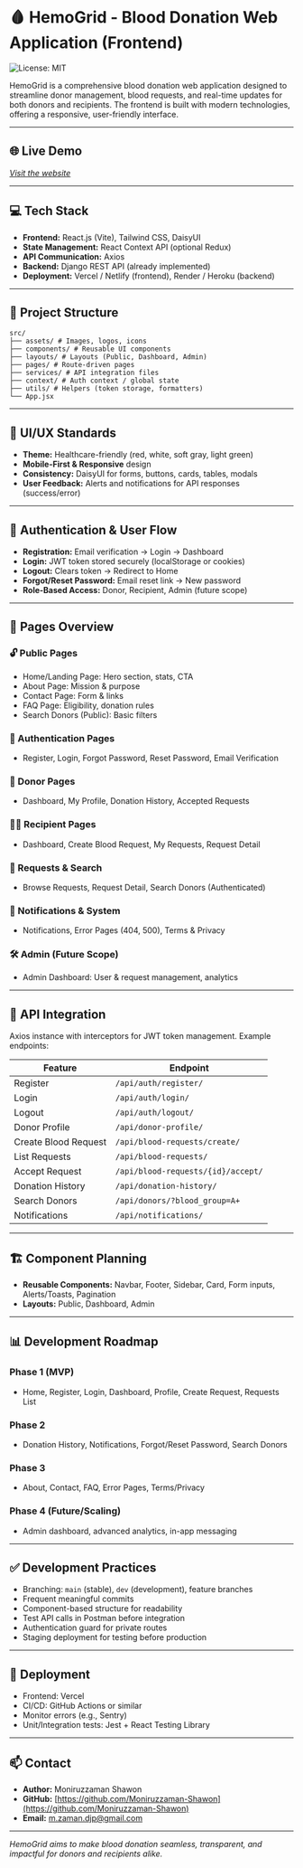 # 🩸 HemoGrid - Blood Donation Web Application (Frontend)

![License: MIT](https://img.shields.io/badge/License-MIT-yellow.svg)

HemoGrid is a comprehensive blood donation web application designed to streamline donor management, blood requests, and real-time updates for both donors and recipients. The frontend is built with modern technologies, offering a responsive, user-friendly interface.

---

## 🌐 Live Demo

*[Visit the website](https://hemogrid-client.vercel.app/)*

---

## 💻 Tech Stack

- **Frontend:** React.js (Vite), Tailwind CSS, DaisyUI
- **State Management:** React Context API (optional Redux)
- **API Communication:** Axios
- **Backend:** Django REST API (already implemented)
- **Deployment:** Vercel / Netlify (frontend), Render / Heroku (backend)

---

## 📂 Project Structure
````
src/
├── assets/ # Images, logos, icons
├── components/ # Reusable UI components
├── layouts/ # Layouts (Public, Dashboard, Admin)
├── pages/ # Route-driven pages
├── services/ # API integration files
├── context/ # Auth context / global state
├── utils/ # Helpers (token storage, formatters)
└── App.jsx
````


---

## 🎨 UI/UX Standards

- **Theme:** Healthcare-friendly (red, white, soft gray, light green)
- **Mobile-First & Responsive** design
- **Consistency:** DaisyUI for forms, buttons, cards, tables, modals
- **User Feedback:** Alerts and notifications for API responses (success/error)

---

## 🔑 Authentication & User Flow

- **Registration:** Email verification → Login → Dashboard
- **Login:** JWT token stored securely (localStorage or cookies)
- **Logout:** Clears token → Redirect to Home
- **Forgot/Reset Password:** Email reset link → New password
- **Role-Based Access:** Donor, Recipient, Admin (future scope)

---

## 📄 Pages Overview

### 🔓 Public Pages

- Home/Landing Page: Hero section, stats, CTA
- About Page: Mission & purpose
- Contact Page: Form & links
- FAQ Page: Eligibility, donation rules
- Search Donors (Public): Basic filters

### 🔑 Authentication Pages

- Register, Login, Forgot Password, Reset Password, Email Verification

### 👤 Donor Pages

- Dashboard, My Profile, Donation History, Accepted Requests

### 🧑‍⚕️ Recipient Pages

- Dashboard, Create Blood Request, My Requests, Request Detail

### 🔄 Requests & Search

- Browse Requests, Request Detail, Search Donors (Authenticated)

### 🔔 Notifications & System

- Notifications, Error Pages (404, 500), Terms & Privacy

### 🛠 Admin (Future Scope)

- Admin Dashboard: User & request management, analytics

---

## 🔗 API Integration

Axios instance with interceptors for JWT token management. Example endpoints:

| Feature | Endpoint |
| --- | --- |
| Register | `/api/auth/register/` |
| Login | `/api/auth/login/` |
| Logout | `/api/auth/logout/` |
| Donor Profile | `/api/donor-profile/` |
| Create Blood Request | `/api/blood-requests/create/` |
| List Requests | `/api/blood-requests/` |
| Accept Request | `/api/blood-requests/{id}/accept/` |
| Donation History | `/api/donation-history/` |
| Search Donors | `/api/donors/?blood_group=A+` |
| Notifications | `/api/notifications/` |

---

## 🏗 Component Planning

- **Reusable Components:** Navbar, Footer, Sidebar, Card, Form inputs, Alerts/Toasts, Pagination
- **Layouts:** Public, Dashboard, Admin

---

## 📊 Development Roadmap

### Phase 1 (MVP)

- Home, Register, Login, Dashboard, Profile, Create Request, Requests List

### Phase 2

- Donation History, Notifications, Forgot/Reset Password, Search Donors

### Phase 3

- About, Contact, FAQ, Error Pages, Terms/Privacy

### Phase 4 (Future/Scaling)

- Admin dashboard, advanced analytics, in-app messaging

---

## ✅ Development Practices

- Branching: `main` (stable), `dev` (development), feature branches
- Frequent meaningful commits
- Component-based structure for readability
- Test API calls in Postman before integration
- Authentication guard for private routes
- Staging deployment for testing before production

---

## 🚀 Deployment

- Frontend: Vercel 
- CI/CD: GitHub Actions or similar
- Monitor errors (e.g., Sentry)
- Unit/Integration tests: Jest + React Testing Library

---

## 📫 Contact

- **Author:** Moniruzzaman Shawon
- **GitHub:** [https://github.com/Moniruzzaman-Shawon](https://github.com/Moniruzzaman-Shawon)
- **Email:** [m.zaman.djp@gmail.com](mailto:m.zaman.djp@gmail.com)

---

*HemoGrid aims to make blood donation seamless, transparent, and impactful for donors and recipients alike.*
